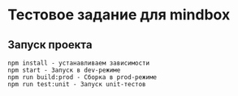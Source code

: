 # Тестовое задание для mindbox

## Запуск проекта

```
npm install - устанавливаем зависимости
npm start - Запуск в dev-режиме
npm run build:prod - Сборка в prod-режиме
npm run test:unit - Запуск unit-тестов
```
